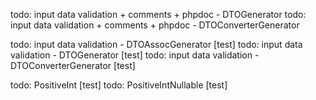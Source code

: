 todo: input data validation + comments + phpdoc - DTOGenerator
todo: input data validation + comments + phpdoc - DTOConverterGenerator

todo: input data validation - DTOAssocGenerator     [test]
todo: input data validation - DTOGenerator          [test]
todo: input data validation - DTOConverterGenerator [test]

todo: PositiveInt         [test]
todo: PositiveIntNullable [test]
